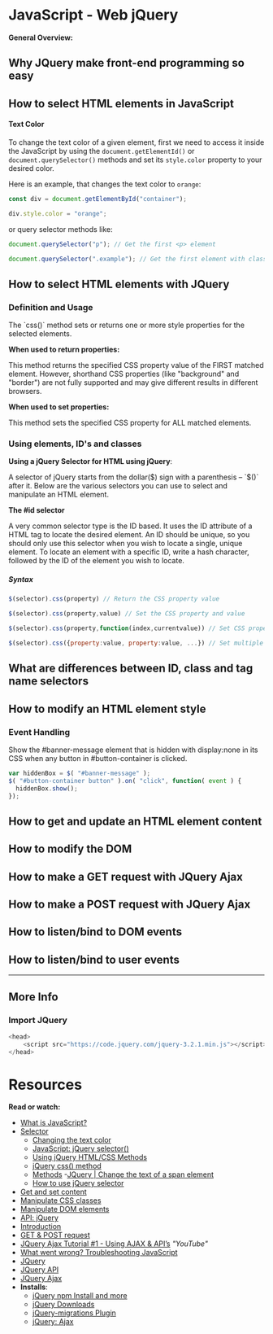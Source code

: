 JavaScript - Web jQuery
=========================

**General Overview:**

## Why JQuery make front-end programming so easy
## How to select HTML elements in JavaScript

#### Text Color

<p>

To change the text color of a given element,
first we need to access it inside the JavaScript
by using the `document.getElementId()` or `document.querySelector()`
methods and set its `style.color` property to your desired color.

Here is an example, that changes the text color to ``orange``:

</p>

```.js
const div = document.getElementById("container");

div.style.color = "orange";
```

or query selector methods like:

```.js
document.querySelector("p"); // Get the first <p> element

document.querySelector(".example"); // Get the first element with class="example"
```

## How to select HTML elements with JQuery

### Definition and Usage
<p>
The `css()` method sets or returns one or more style properties for
the selected elements.
</p>

**When used to return properties:**
<p>
This method returns the specified CSS property value of the FIRST matched element. However, shorthand CSS properties (like "background" and "border") are not fully supported and may give different results in different browsers.
</p>

**When used to set properties:**
<p>
This method sets the specified CSS property for ALL matched elements.
</p>

### Using elements, ID's and classes

**Using a jQuery Selector for HTML using jQuery**:
<p>

A selector of jQuery starts from the dollar($) sign with a parenthesis
– `$()` after it. Below are the various selectors you can use to
select and manipulate an HTML element.

</p>

**The #id selector**
<p>
A very common selector type is the ID based. It uses the ID attribute of a HTML tag to locate the desired element. An ID should be unique, so you should only use this selector when you wish to locate a single, unique element. To locate an element with a specific ID, write a hash character, followed by the ID of the element you wish to locate.
</p>

##### Syntax

```.js
$(selector).css(property) // Return the CSS property value

$(selector).css(property,value) // Set the CSS property and value

$(selector).css(property,function(index,currentvalue)) // Set CSS property and value using a function

$(selector).css({property:value, property:value, ...}) // Set multiple properties and values
```

## What are differences between ID, class and tag name selectors
## How to modify an HTML element style
### Event Handling

<p>
Show the #banner-message element that is hidden with display:none in its CSS when any button in #button-container is clicked.

```.js
var hiddenBox = $( "#banner-message" );
$( "#button-container button" ).on( "click", function( event ) {
  hiddenBox.show();
});
```
</p>

## How to get and update an HTML element content
## How to modify the DOM
## How to make a GET request with JQuery Ajax
## How to make a POST request with JQuery Ajax
## How to listen/bind to DOM events
## How to listen/bind to user events

----------------------
## More Info
### Import JQuery

```.js
<head>
    <script src="https://code.jquery.com/jquery-3.2.1.min.js"></script>
</head>
```

Resources
===========
**Read or watch:**

* [What is JavaScript?](https://developer.mozilla.org/en-US/docs/Learn/JavaScript/First_steps/What_is_JavaScript)
* [Selector](https://jquery-tutorial.net/selectors/using-elements-ids-and-classes/)
  - [Changing the text color](https://reactgo.com/change-text-color-javascript/#changing-the-text-color)
  - [JavaScript: jQuery selector()](https://www.w3schools.com/jsref/met_document_queryselector.asp)
  - [ Using jQuery HTML/CSS Methods](https://www.w3schools.com/jquery/jquery_ref_html.asp)
  - [jQuery css() method](https://www.w3schools.com/jquery/css_css.asp)
  - [Methods](https://api.jquery.com/click/#click-handler)
  -[JQuery | Change the text of a span element](https://www.geeksforgeeks.org/jquery-change-the-text-of-a-span-element/)
  - [How to use jQuery selector](https://tutorialdeep.com/jquery/jquery-selector/)
* [Get and set content](https://jquery-tutorial.net/dom-manipulation/getting-and-setting-content/)
* [Manipulate CSS classes](https://jquery-tutorial.net/dom-manipulation/getting-and-setting-css-classes/)
* [Manipulate DOM elements](https://jquery-tutorial.net/dom-manipulation/the-append-and-prepend-methods/)
* [API: jQuery](https://oscarotero.com/jquery/)
* [Introduction](https://jquery-tutorial.net/ajax/introduction/)
* [GET & POST request](https://jquery-tutorial.net/ajax/the-get-and-post-methods/)
* [JQuery Ajax Tutorial #1 - Using AJAX & API’s](https://www.youtube.com/watch?v=fEYx8dQr_cQ) *"YouTube"*
* [What went wrong? Troubleshooting JavaScript](https://developer.mozilla.org/en-US/docs/Learn/JavaScript/First_steps/What_went_wrong)
* [JQuery](https://jquery.com/)
* [JQuery API](https://api.jquery.com/)
* [JQuery Ajax](https://learn.jquery.com/ajax/)
* **Installs**:
  * [jQuery npm Install and more](https://jquery.com/download/)
  * [jQuery Downloads](https://jquery.com/download/)
  * [jQuery-migrations Plugin](https://api.jquery.com/category/ajax/)
  * [jQuery: Ajax](https://api.jquery.com/category/ajax/)

